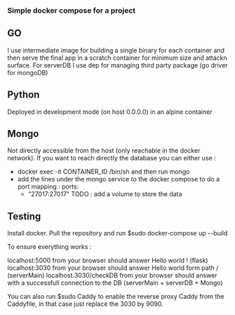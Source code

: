 ### Simple docker compose for a project

## GO

I use intermediate image for building a single binary for each container and then serve the final app in a scratch container for minimum size and attackn surface. For serverDB I use dep for managing third party package (go driver for mongoDB)

## Python

Deployed in development mode (on host 0.0.0.0) in an alpine container

## Mongo

Not directly accessible from the host (only reachable in the docker network).
If you want to reach directly the database you can either use :
 - docker exec -it CONTAINER_ID /bin/sh and then run mongo
 - add the lines under the mongo service to the docker compose to do a port       mapping :
    ports:
     - "27017:27017"
TODO : add a volume to store the data

## Testing

Install docker.
Pull the repository and run $sudo docker-compose up --build

To ensure everything works :

localhost:5000 from your browser should answer Hello world ! (flask)
localhost:3030 from your browser should answer Hello world form path / (serverMain)
localhost:3030/checkDB from your browser should answer with a successfull connection to the DB (serverMain + serverDB + Mongo)

You can also run $sudo Caddy to enable the reverse proxy Caddy from the Caddyfile, in that case just replace the 3030 by 9090.